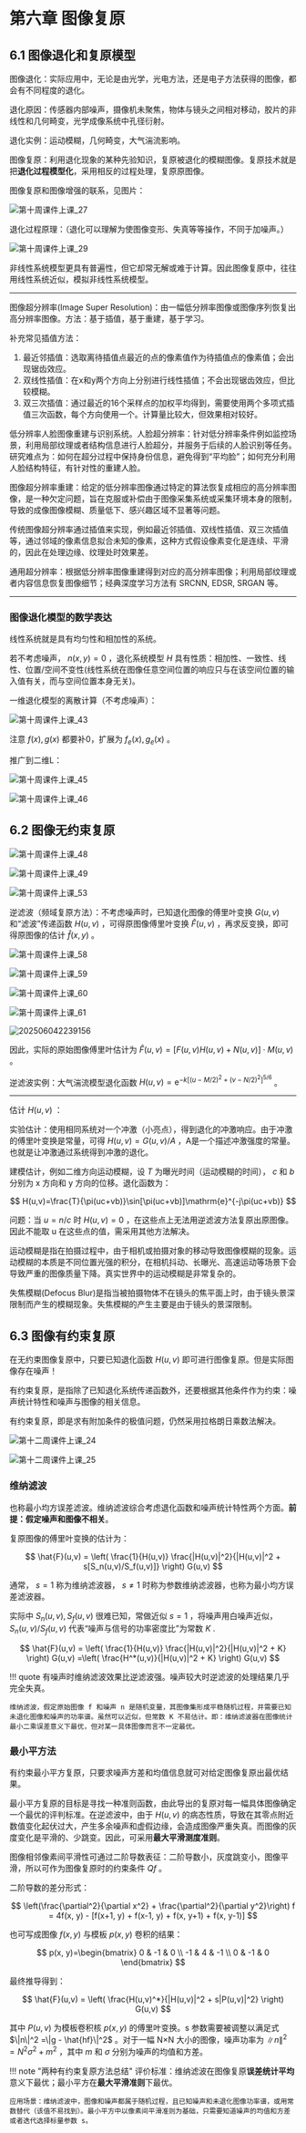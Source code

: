 # 第六章 图像复原

## 6.1 图像退化和复原模型

图像退化：实际应用中，无论是由光学，光电方法，还是电子方法获得的图像，都会有不同程度的退化。

退化原因：传感器内部噪声，摄像机未聚焦，物体与镜头之间相对移动，胶片的非线性和几何畸变，光学成像系统中孔径衍射。

退化实例：运动模糊，几何畸变，大气湍流影响。

图像复原：利用退化现象的某种先验知识，复原被退化的模糊图像。复原技术就是把**退化过程模型化**，采用相反的过程处理，复原原图像。

图像复原和图像增强的联系，见图片：

![第十周课件上课_27](https://cdn.jsdelivr.net/gh/DerrickMarcus/picgo_image/images/第十周课件上课_27.png)

退化过程原理：（退化可以理解为使图像变形、失真等等操作，不同于加噪声。）

![第十周课件上课_29](https://cdn.jsdelivr.net/gh/DerrickMarcus/picgo_image/images/第十周课件上课_29.png)

非线性系统模型更具有普遍性，但它却常无解或难于计算。因此图像复原中，往往用线性系统近似，模拟非线性系统模型。

---

图像超分辨率(Image Super Resolution)：由一幅低分辨率图像或图像序列恢复出高分辨率图像。方法：基于插值，基于重建，基于学习。

补充常见插值方法：

1. 最近邻插值：选取离待插值点最近的点的像素值作为待插值点的像素值；会出现锯齿效应。
2. 双线性插值：在x和y两个方向上分别进行线性插值；不会出现锯齿效应，但比较模糊。
3. 双三次插值：通过最近的16个采样点的加权平均得到，需要使用两个多项式插值三次函数，每个方向使用一个。计算量比较大，但效果相对较好。

低分辨率人脸图像重建与识别系统。人脸超分辨率：针对低分辨率条件例如监控场景，利用局部纹理或者结构信息进行人脸超分，并服务于后续的人脸识别等任务。研究难点为：如何在超分过程中保持身份信息，避免得到“平均脸”；如何充分利用人脸结构特征，有针对性的重建人脸。

图像超分辨率重建：给定的低分辨率图像通过特定的算法恢复成相应的高分辨率图像，是一种欠定问题，旨在克服或补偿由于图像采集系统或采集环境本身的限制，导致的成像图像模糊、质量低下、感兴趣区域不显著等问题。

传统图像超分辨率通过插值来实现，例如最近邻插值、双线性插值、双三次插值等，通过邻域的像素信息拟合未知的像素，这种方式假设像素变化是连续、平滑的，因此在处理边缘、纹理处时效果差。

通用超分辨率：根据低分辨率图像重建得到对应的高分辨率图像；利用局部纹理或者内容信息恢复图像细节；经典深度学习方法有 SRCNN, EDSR, SRGAN 等。

---

### 图像退化模型的数学表达

线性系统就是具有均匀性和相加性的系统。

若不考虑噪声， $n(x,y)=0$ ，退化系统模型 $H$ 具有性质：相加性、一致性、线性、位置/空间不变性(线性系统在图像任意空间位置的响应只与在该空间位置的输入值有关，而与空间位置本身无关)。

一维退化模型的离散计算（不考虑噪声）：

![第十周课件上课_43](https://cdn.jsdelivr.net/gh/DerrickMarcus/picgo_image/images/第十周课件上课_43.png)

注意 $f(x),g(x)$ 都要补0，扩展为 $f_e(x),g_e(x)$ 。

推广到二维L：

![第十周课件上课_45](https://cdn.jsdelivr.net/gh/DerrickMarcus/picgo_image/images/第十周课件上课_45.png)

![第十周课件上课_46](https://cdn.jsdelivr.net/gh/DerrickMarcus/picgo_image/images/第十周课件上课_46.png)

## 6.2 图像无约束复原

![第十周课件上课_48](https://cdn.jsdelivr.net/gh/DerrickMarcus/picgo_image/images/第十周课件上课_48.png)

![第十周课件上课_49](https://cdn.jsdelivr.net/gh/DerrickMarcus/picgo_image/images/第十周课件上课_49.png)

![第十周课件上课_53](https://cdn.jsdelivr.net/gh/DerrickMarcus/picgo_image/images/第十周课件上课_53.png)

逆滤波（频域复原方法）：不考虑噪声时，已知退化图像的傅里叶变换 $G(u,v)$ 和“滤波”传递函数 $H(u,v)$ ，可得原图像傅里叶变换 $\hat{F}(u,v)$ ，再求反变换，即可得原图像的估计 $\hat{f}(x,y)$ 。

![第十周课件上课_58](https://cdn.jsdelivr.net/gh/DerrickMarcus/picgo_image/images/第十周课件上课_58.png)

![第十周课件上课_59](https://cdn.jsdelivr.net/gh/DerrickMarcus/picgo_image/images/第十周课件上课_59.png)

![第十周课件上课_60](https://cdn.jsdelivr.net/gh/DerrickMarcus/picgo_image/images/第十周课件上课_60.png)

![第十周课件上课_61](https://cdn.jsdelivr.net/gh/DerrickMarcus/picgo_image/images/第十周课件上课_61.png)

![202506042239156](https://cdn.jsdelivr.net/gh/DerrickMarcus/picgo-image/images/202506042239156.png)

因此，实际的原始图像傅里叶估计为 $\hat{F}(u, v) = [F(u, v)H(u, v) + N(u, v)] \cdot M(u, v)$ 。

逆滤波实例：大气湍流模型退化函数 $H(u, v) = \mathrm{e}^{-k[(u-M/2)^2 + (v-N/2)^2]^{5/6}}$ 。

---

估计 $H(u,v)$ ：

实验估计：使用相同系统对一个冲激（小亮点），得到退化的冲激响应。由于冲激的傅里叶变换是常量，可得 $H(u,v)=G(u,v)/A$ ，A是一个描述冲激强度的常量。也就是让冲激通过系统得到冲激的退化。

建模估计，例如二维方向运动模糊，设 $T$ 为曝光时间（运动模糊的时间）， $c$ 和 $b$ 分别为 x 方向和 y 方向的位移。退化函数为：

$$
H(u,v)=\frac{T}{\pi(uc+vb)}\sin[\pi(uc+vb)]\mathrm{e}^{-j\pi(uc+vb)}
$$

问题：当 $u=n/c$ 时 $H(u,v)=0$ ，在这些点上无法用逆滤波方法复原出原图像。因此不能取 u 在这些点的值，需采用其他方法解决。

运动模糊是指在拍摄过程中，由于相机或拍摄对象的移动导致图像模糊的现象。运动模糊的本质是不同位置光强的积分，在相机抖动、长曝光、高速运动等场景下会导致严重的图像质量下降。真实世界中的运动模糊是非常复杂的。

失焦模糊(Defocus Blur)是指当被拍摄物体不在镜头的焦平面上时，由于镜头景深限制而产生的模糊现象。失焦模糊的产生主要是由于镜头的景深限制。

## 6.3 图像有约束复原

在无约束图像复原中，只要已知退化函数 $H(u,v)$ 即可进行图像复原。但是实际图像存在噪声！

有约束复原，是指除了已知退化系统传递函数外，还要根据其他条件作为约束：噪声统计特性和噪声与图像的相关信息。

有约束复原，即是求有附加条件的极值问题，仍然采用拉格朗日乘数法解决。

![第十二周课件上课_24](https://cdn.jsdelivr.net/gh/DerrickMarcus/picgo-image/images/第十二周课件上课_24.png)

![第十二周课件上课_25](https://cdn.jsdelivr.net/gh/DerrickMarcus/picgo-image/images/第十二周课件上课_25.png)

### 维纳滤波

也称最小均方误差滤波。维纳滤波综合考虑退化函数和噪声统计特性两个方面。**前提：假定噪声和图像不相关**。

复原图像的傅里叶变换的估计为：

$$
\hat{F}(u,v) = \left( \frac{1}{H(u,v)} \frac{|H(u,v)|^2}{|H(u,v)|^2 + s[S_n(u,v)/S_f(u,v)]} \right) G(u,v)
$$

通常， $s=1$ 称为维纳滤波器， $s\ne 1$ 时称为参数维纳滤波器，也称为最小均方误差滤波器。

实际中 $S_n(u,v),S_f(u,v)$ 很难已知，常做近似 $s=1$ ，将噪声用白噪声近似， $S_n(u,v)/S_f(u,v)$ 代表“噪声与信号的功率密度比”为常数 $K$ .

$$
\hat{F}(u,v) = \left( \frac{1}{H(u,v)} \frac{|H(u,v)|^2}{|H(u,v)|^2 + K} \right) G(u,v)
=\left( \frac{H^*(u,v)}{|H(u,v)|^2 + K} \right) G(u,v)
$$

!!! quote
    有噪声时维纳滤波效果比逆滤波强。噪声较大时逆滤波的处理结果几乎完全失真。

    维纳滤波，假定原始图像 f 和噪声 n 是随机变量，其图像集形成平稳随机过程，并需要已知未退化图像和噪声的功率谱。虽然可以近似，但常数 K 不易估计。即：维纳滤波器在图像统计最小二乘误差意义下最优，但对某一具体图像而言不一定最优。

### 最小平方法

有约束最小平方复原，只要求噪声方差和均值信息就可对给定图像复原出最优结果。

最小平方复原的目标是寻找一种准则函数，由此导出的复原对每一幅具体图像确定一个最优的评判标准。在逆滤波中，由于 $H(u,v)$ 的病态性质，导致在其零点附近数值变化起伏过大，产生多余噪声和虚假边缘，会造成图像严重失真。而图像的灰度变化是平滑的、少跳变。因此，可采用**最大平滑测度准则**。

图像相邻像素间平滑性可通过二阶导数表征：二阶导数小，灰度跳变小，图像平滑，所以可作为图像复原时的约束条件 $Qf$ 。

二阶导数的差分形式：

$$
\left(\frac{\partial^2}{\partial x^2} + \frac{\partial^2}{\partial y^2}\right) f = 4f(x, y) - [f(x+1, y) + f(x-1, y) + f(x, y+1) + f(x, y-1)]
$$

也可写成图像 $f(x,y)$ 与模板 $p(x,y)$ 卷积的结果：

$$
p(x, y)=\begin{bmatrix}
0 & -1 & 0 \\
-1 & 4 & -1 \\
0 & -1 & 0
\end{bmatrix}
$$

最终推导得到：

$$
\hat{F}(u,v) = \left( \frac{H(u,v)^*}{|H(u,v)|^2 + s|P(u,v)|^2} \right) G(u,v)
$$

其中 $P(u,v)$ 为模板卷积核 $p(x,y)$ 的傅里叶变换。s 参数需要被调整以满足式 $\|n\|^2 =\|g - \hat{hf}\|^2$ 。对于一幅 N×N 大小的图像，噪声功率为 $\|n\|^2 = N^2\sigma^2 + m^2$ ，其中 $m$ 和 $\sigma$ 分别为噪声的均值和方差。

!!! note "两种有约束复原方法总结"
    评价标准：维纳滤波在图像复原**误差统计平均**意义下最优；最小平方在**最大平滑准则**下最优。

    应用场景：维纳滤波中，图像和噪声都属于随机过程，且已知噪声和未退化图像功率谱，或用常数替代（该值不易找到）。最小平方中以像素间平滑准则为基础，只需要知道噪声的均值和方差或者迭代选择标量参数 s。
